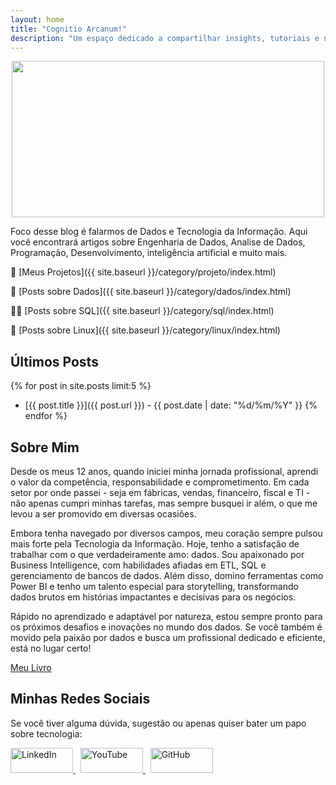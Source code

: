 ```yaml
---
layout: home
title: "Cognitio Arcanum!"
description: "Um espaço dedicado a compartilhar insights, tutoriais e notícias sobre o mundo dos dados."
---
```

<p align="center">
  <img src="imagens/image.jpg" width="500" height="250">
</p>

Foco desse blog é falarmos de Dados e Tecnologia da Informação. Aqui você encontrará artigos sobre Engenharia de Dados, Analise de Dados, Programação, Desenvolvimento, inteligência artificial e muito mais.

👷 [Meus Projetos]({{ site.baseurl }}/category/projeto/index.html) 

📓 [Posts sobre Dados]({{ site.baseurl }}/category/dados/index.html) 

👩‍💻 [Posts sobre SQL]({{ site.baseurl }}/category/sql/index.html)

🐧 [Posts sobre Linux]({{ site.baseurl }}/category/linux/index.html)

## Últimos Posts

{% for post in site.posts limit:5 %}
- [{{ post.title }}]({{ post.url }}) - {{ post.date | date: "%d/%m/%Y" }}
{% endfor %}

## Sobre Mim

Desde os meus 12 anos, quando iniciei minha jornada profissional, aprendi o valor da competência, responsabilidade e comprometimento. Em cada setor por onde passei - seja em fábricas, vendas, financeiro, fiscal e TI - não apenas cumpri minhas tarefas, mas sempre busquei ir além, o que me levou a ser promovido em diversas ocasiões.

Embora tenha navegado por diversos campos, meu coração sempre pulsou mais forte pela Tecnologia da Informação. Hoje, tenho a satisfação de trabalhar com o que verdadeiramente amo: dados. Sou apaixonado por Business Intelligence, com habilidades afiadas em ETL, SQL e gerenciamento de bancos de dados. Além disso, domino ferramentas como Power BI e tenho um talento especial para storytelling, transformando dados brutos em histórias impactantes e decisivas para os negócios.

Rápido no aprendizado e adaptável por natureza, estou sempre pronto para os próximos desafios e inovações no mundo dos dados. Se você também é movido pela paixão por dados e busca um profissional dedicado e eficiente, está no lugar certo!

[Meu Livro](https://www.amazon.com.br/dp/B0CDDFZMLD?ref_=cm_sw_r_mwn_dp_VT4QMG06XS904M6EEQ3A)

## Minhas Redes Sociais

Se você tiver alguma dúvida, sugestão ou apenas quiser bater um papo sobre tecnologia:

<a href="https://www.linkedin.com/in/tiago-linhares/">
    <img src="https://windows.atsit.in/wp-content/uploads/2023/08/como-adicionar-um-logotipo-a-sua-empresa-no-linkedin.jpg" alt="LinkedIn" width="100" height="40">
</a>
&nbsp; <!-- Espaço entre os ícones -->
<a href="https://www.youtube.com/channel/UCt84TdI6Em0T-Kg7C-_aDpA">
    <img src="https://t3.ftcdn.net/jpg/05/07/46/84/360_F_507468479_HfrpT7CIoYTBZSGRQi7RcWgo98wo3vb7.jpg" alt="YouTube" width="100" height="40">
</a>
&nbsp;
<a href="https://github.com/Linhares015">
    <img src="https://www.genexus.com/media/images/github-logo-2-imagen.jpg?timestamp=20190527124425" alt="GitHub" width="100" height="40">